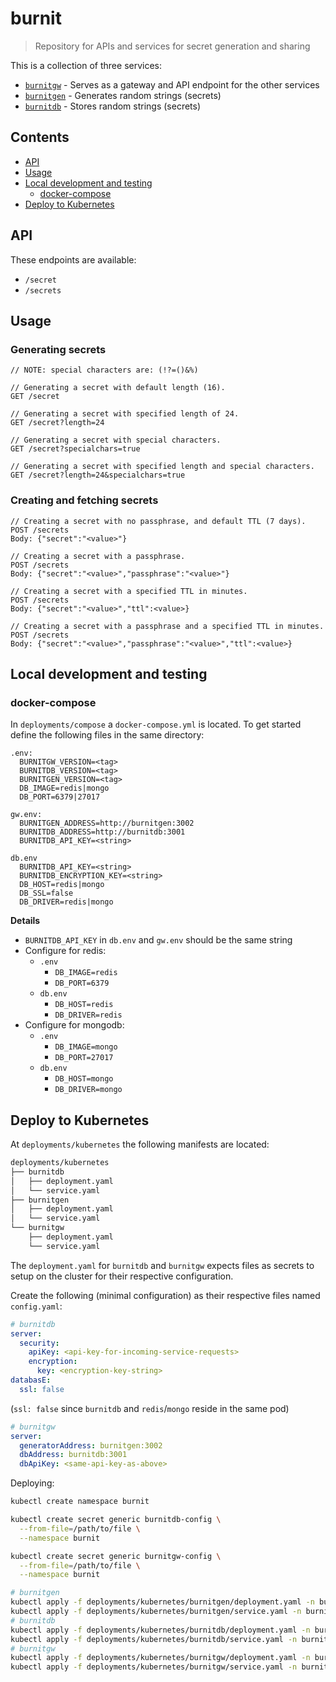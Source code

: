 # burnit

> Repository for APIs and services for secret generation and sharing

This is a collection of three services:

* [`burnitgw`](/burnitgw/README.md) - Serves as a gateway and API endpoint for the other services
* [`burnitgen`](/burnitgen/README.md) - Generates random strings (secrets)
* [`burnitdb`](/burnitdb/README.md) - Stores random strings (secrets)

## Contents

* [API](#api)
* [Usage](#usage)
* [Local development and testing](#loca-development-and-testing)
  * [docker-compose](#docker-compose)
* [Deploy to Kubernetes](#deploy-to-kubernetes)


## API

These endpoints are available:

* `/secret`
* `/secrets`

## Usage

### Generating secrets

```
// NOTE: special characters are: (!?=()&%)

// Generating a secret with default length (16).
GET /secret

// Generating a secret with specified length of 24.
GET /secret?length=24

// Generating a secret with special characters.
GET /secret?specialchars=true

// Generating a secret with specified length and special characters.
GET /secret?length=24&specialchars=true
```

### Creating and fetching secrets

```
// Creating a secret with no passphrase, and default TTL (7 days).
POST /secrets
Body: {"secret":"<value>"}

// Creating a secret with a passphrase.
POST /secrets
Body: {"secret":"<value>","passphrase":"<value>"}

// Creating a secret with a specified TTL in minutes.
POST /secrets
Body: {"secret":"<value>","ttl":<value>}

// Creating a secret with a passphrase and a specified TTL in minutes.
POST /secrets
Body: {"secret":"<value>","passphrase":"<value>","ttl":<value>}
```

## Local development and testing

### docker-compose

In `deployments/compose` a `docker-compose.yml` is located.
To get started define the following files in the same directory:

```
.env:
  BURNITGW_VERSION=<tag>
  BURNITDB_VERSION=<tag>
  BURNITGEN_VERSION=<tag>
  DB_IMAGE=redis|mongo
  DB_PORT=6379|27017

gw.env:
  BURNITGEN_ADDRESS=http://burnitgen:3002
  BURNITDB_ADDRESS=http://burnitdb:3001
  BURNITDB_API_KEY=<string>

db.env
  BURNITDB_API_KEY=<string>
  BURNITDB_ENCRYPTION_KEY=<string>
  DB_HOST=redis|mongo
  DB_SSL=false
  DB_DRIVER=redis|mongo
```

**Details**

* `BURNITDB_API_KEY` in `db.env` and `gw.env` should be the same
string
* Configure for redis:
  * `.env`
    * `DB_IMAGE=redis`
    * `DB_PORT=6379`
  * `db.env`
    * `DB_HOST=redis`
    * `DB_DRIVER=redis`
* Configure for mongodb:
  * `.env`
    * `DB_IMAGE=mongo`
    * `DB_PORT=27017`
  * `db.env`
    * `DB_HOST=mongo`
    * `DB_DRIVER=mongo`

## Deploy to Kubernetes

At `deployments/kubernetes` the following manifests are located:

```sh
deployments/kubernetes
├── burnitdb
│   ├── deployment.yaml
│   └── service.yaml
├── burnitgen
│   ├── deployment.yaml
│   └── service.yaml
└── burnitgw
    ├── deployment.yaml
    └── service.yaml
```

The `deployment.yaml` for `burnitdb` and `burnitgw` expects
files as secrets to setup on the cluster for their
respective configuration.

Create the following (minimal configuration) as their respective files named `config.yaml`:

```yaml
# burnitdb
server:
  security:
    apiKey: <api-key-for-incoming-service-requests>
    encryption:
      key: <encryption-key-string>
databasE:
  ssl: false
```
(`ssl: false` since `burnitdb` and `redis`/`mongo` reside in the same pod)

```yaml
# burnitgw
server:
  generatorAddress: burnitgen:3002
  dbAddress: burnitdb:3001
  dbApiKey: <same-api-key-as-above>
```

Deploying:

```sh
kubectl create namespace burnit

kubectl create secret generic burnitdb-config \
  --from-file=/path/to/file \
  --namespace burnit

kubectl create secret generic burnitgw-config \
  --from-file=/path/to/file \
  --namespace burnit

# burnitgen
kubectl apply -f deployments/kubernetes/burnitgen/deployment.yaml -n burnit
kubectl apply -f deployments/kubernetes/burnitgen/service.yaml -n burnit
# burnitdb
kubectl apply -f deployments/kubernetes/burnitdb/deployment.yaml -n burnit
kubectl apply -f deployments/kubernetes/burnitdb/service.yaml -n burnit
# burnitgw
kubectl apply -f deployments/kubernetes/burnitgw/deployment.yaml -n burnit
kubectl apply -f deployments/kubernetes/burnitgw/service.yaml -n burnit
```
